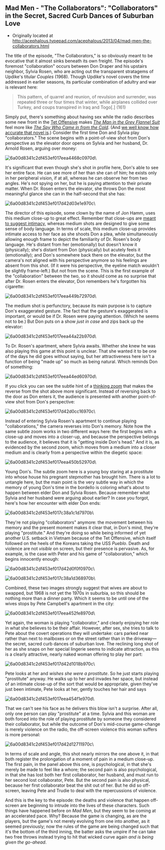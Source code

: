 ## Mad Men - "The Collaborators": "Collaborators" in the Secret, Sacred Curb Dances of Suburban Love

 * Originally located at http://acephalous.typepad.com/acephalous/2013/04/mad-men-the-collaborators.html

The title of the episode, "The Collaborators," is so obviously meant to be evocative that it almost sinks beneath its own freight. The episode's foremost "collaboration" occurs between Don Draper and his upstairs neighbor, Sylvia Rosen, who are acting out the transparent stratagems of Updike's titular *Couples* (1968). Though Updike's novel covers the time addressed in earlier seasons, its particular combination of adultry and war is relevant here:

> This pattern, of quarrel and reunion, of revulsion and surrender, was repeated three or four times that winter, while airplanes collided over Turkey, and coups transpired in Iraq and Togo[.] (161)

Simply put, there's something about having sex while the radio describes some new front in the [Tet Offensive](http://en.wikipedia.org/wiki/Tet_Offensive) makes [*The Man in the Grey Flannel Suit*](http://www.amazon.com/exec/obidos/ASIN/1568582463/diesekoschmar-20) feel more like *[The Spy Who Came in from the Cold](http://www.amazon.com/exec/obidos/ASIN/0143121421/diesekoschmar-20)*. (And [we well know how accurate that novel is](http://www.guardian.co.uk/books/2013/apr/12/john-le-carre-spy-anniversary).) Consider the first time Don and Sylvia play "collaborators." The scene begins with a point-of-view shot from Don's perspective as the elevator door opens on Sylvia and her husband, Dr. Arnold Rosen, arguing over money:

![6a00d8341c2df453ef017eea4468c0970d](images/tv/mad-men/the-collaborators/6a00d8341c2df453ef017eea4468c0970d.png)\ 

It's significant that even though she's shot in profile here, Don's able to see her entire face. He can see more of her than she can of him; he exists only in her peripheral vision, if at all, whereas he can observe her from two angles. He's not spying on her, but he is paying attention to their private matter. When Dr. Rosen enters the elevator, she throws Don the most meaningful glance she can in the half-second that she has:

![6a00d8341c2df453ef017d42d03e1e970c](images/tv/mad-men/the-collaborators/6a00d8341c2df453ef017d42d03e1e970c.png)\ 

The director of this episode, some clown by the name of Jon Hamm, uses this medium close-up to great effect. Remember that close-ups are [meant to suggest intimacy](http://acephalous.typepad.com/acephalous/2012/09/game-of-thrones-winter-is-coming-for-will-and-bran.html#1), whereas medium shots are designed to give some sense of body language. In terms of scale, this medium close-up provides intimate access to her face as she shoots Don a plea, while simultaneously allowing enough frame to depict the familiarity of Dr. Rosen's body language. He's distant from her (emotionally) but doesn't know it (physically); she's distant from Don (physically) but acutely feels it (emotionally); and Don's somewhere back there on the elevator, but the camera's not aligned with his perspective anymore so his feelings are absent from this shot. (If it were his perspective, the eyeline match wouldn't be slightly frame-left.)
But not from the scene. This is the first example of the "collaboration" between the two, so it should come as no surprise that after Dr. Rosen enters the elevator, Don remembers he's forgotten his cigarette:

![6a00d8341c2df453ef017eea449b72970d](images/tv/mad-men/the-collaborators/6a00d8341c2df453ef017eea449b72970d.png)\ 

The medium shot is perfunctory, because its main purpose is to capture Don's exaggerated gesture. The fact that the gesture's exaggerated is important, or would be if Dr. Rosen were paying attention. (Which he seems not to be.) But Don puts on a show *just in case* and zips back up the elevator:

![6a00d8341c2df453ef017eea44a22b970d](images/tv/mad-men/the-collaborators/6a00d8341c2df453ef017eea44a22b970d.png)\ 

To Dr. Rosen's apartment, where Sylvia awaits. Whether she knew he was also playing this game at this point is unclear. That she wanted it to be one of the days he did goes without saying, but her attractiveness here isn't a function of being "made up" so much as being natural. Which reminds Don of something:

![6a00d8341c2df453ef017eea44ed60970d](images/tv/mad-men/the-collaborators/6a00d8341c2df453ef017eea44ed60970d.png)\ 

If you click you can see the subtle hint of a [thinking zoom](http://acephalous.typepad.com/acephalous/2012/01/follow-that-thought.html) that makes the reverse from the shot above more significant. Instead of reversing back to the door as Don enters it, the audience is presented with another point-of-view shot from Don's perspective:

![6a00d8341c2df453ef017d42d0cc16970c](images/tv/mad-men/the-collaborators/6a00d8341c2df453ef017d42d0cc16970c.png)\ 

Instead of entering Sylvia Rosen's apartment to continue playing "collaborations," the camera reverses into Don's memory. Note how the same subtle zoom works in two different ways here: the first begins with a close-up and moves into a closer-up, and because the perspective belongs to the audience, it believes that it is "getting inside Don's head." And it is, as evidenced by the second zoom, which moves from a medium into a closer medium and is clearly from a perspective within the diegetic space:

![6a00d8341c2df453ef017eea450b52970d](images/tv/mad-men/the-collaborators/6a00d8341c2df453ef017eea450b52970d.png)\ 

Young Don's. The subtle zoom here is a young boy staring at a prostitute into whose house his pregnant stepmother has brought him. There is a lot to untangle here, but the main point is the very subtle way in which the memory of young Don's time in the bordello is coloring what's about to happen between elder Don and Sylvia Rosen. Because remember what Sylvia and her husband were arguing about earlier? In case you forgot, here's how her encounter with elder Don ends:

![6a00d8341c2df453ef017c38a1c1d7970b](images/tv/mad-men/the-collaborators/6a00d8341c2df453ef017c38a1c1d7970b.png)\ 

They're not playing "collaborators" anymore: the movement between his memory and the present moment makes it clear that, in Don's mind, they're playing "prostitute." And they're doing so while being informed of yet another U.S. setback in Vietnam because of the Tet Offensive, which itself followed on the heels of the Koreans taking the USS *Pueblo*. Death and violence are not *visible* on screen, but their presence is pervasive. As, for example, is the case with Peter and his game of "collaboration," which begins innocently enough:

![6a00d8341c2df453ef017d42d0f0f0970c](images/tv/mad-men/the-collaborators/6a00d8341c2df453ef017d42d0f0f0970c.png)\ 

![6a00d8341c2df453ef017c38a1d368970b](images/tv/mad-men/the-collaborators/6a00d8341c2df453ef017c38a1d368970b.png)\ 

Combined, these two images strongly suggest that wives are about to swapped, but 1968 is not yet the 1970s in suburbia, so this should be nothing more than a dinner party. Which it seems to be until one of the wives stops by Pete Campbell's apartment in the city:

![6a00d8341c2df453ef017eea452fe8970d](images/tv/mad-men/the-collaborators/6a00d8341c2df453ef017eea452fe8970d.png)\ 

Yet again, the woman is playing "collaborator," and clearly enjoying her role in what she believes to be their affair. However, after sex, she tries to talk to Pete about the covert operations they will undertake: cars parked near rather than next to mailboxes or on the street rather than in the driveway—the secret, sacred curb dances of suburban love. The reclining long shot of her as she snaps on her special lingerie seems to indicate attraction, as this is a clearly attractive, nearly naked woman offering to play her part:

![6a00d8341c2df453ef017d42d1018b970c](images/tv/mad-men/the-collaborators/6a00d8341c2df453ef017d42d1018b970c.png)\ 

Pete looks at her and *wishes she were a prostitute*. So he just starts playing "prostitute" anyway. He walks up to her and invades her space, but instead of an intimate close-up of the sort that would be appropriate, given they've just been intimate, Pete looks at her, gently touches her hair and says

![6a00d8341c2df453ef017eea454f1e970d](images/tv/mad-men/the-collaborators/6a00d8341c2df453ef017eea454f1e970d.jpg)\ 

That we can't see his face as he delivers this blow isn't a surprise. After all, only one person can play "prostitute" at a time. Sylvia and this woman are both forced into the role of playing prostitute by someone they considered their collaborator, but while the outcome of Don's mid-course game-change is merely violence on the radio, the off-screen violence this woman suffers is more personal:

![6a00d8341c2df453ef017d42d12711970c](images/tv/mad-men/the-collaborators/6a00d8341c2df453ef017d42d12711970c.png)\ 

In terms of scale and angle, this shot nearly mirrors the one above it, in that both register the prolongation of a moment of pain in a medium close-up. The first pain, in the panel above this one, is psychological, in that she's merely be made to feel like a whore; the second pain is also psychological, in that she has lost both her first collaborator, her husband, and must run to her second lost collaborator, Pete. But the second pain is also physical, because her first collaborator beat the shit out of her. But he did so off-screen, leaving Pete and Trudie to deal with the repercussions of violence.

And this is the key to the episode: the deaths and violence that happen off-screen are beginning to intrude into the lives of these characters. Such things have happened before on *Mad Men*, but they seem to be coming at an accelerated pace. Why? Because the game is changing, as are the players, but the game's not merely evolving from one into another, as it seemed previously; now the rules of the game are being changed such that it's the bottom of the third inning, the batter asks the umpire if he can take two free throws instead trying to hit that wicked curve again *and is being given the go-ahead*.
